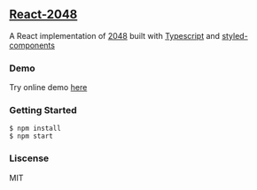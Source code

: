 ## [React-2048](https://github.com/Shaimuratovaalina/browser-game-2048)

A React implementation of [2048](https://github.com/gabrielecirulli/2048) built with [Typescript](https://www.typescriptlang.org/) and [styled-components](https://styled-components.com)

### Demo

Try online demo [here](https://Shaimuratovaalina.github.io/browser-game-2048/)

### Getting Started

```shell
$ npm install
$ npm start

```

### Liscense

MIT

